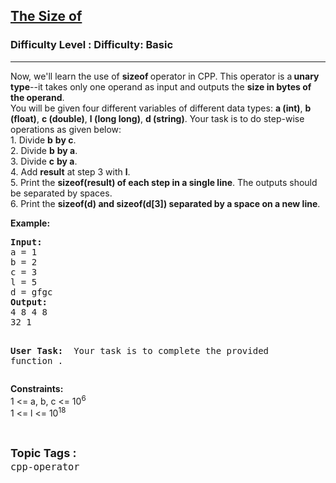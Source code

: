 <h2><a href="https://www.geeksforgeeks.org/problems/the-size-of/1?page=2&difficulty=School,Basic&status=unsolved&sortBy=submissions">The Size of</a></h2><h3>Difficulty Level : Difficulty: Basic</h3><hr><div class="problems_problem_content__Xm_eO"><p>Now, we'll learn the use of <strong>sizeof </strong>operator in CPP. This operator is a<strong> unary type</strong>--it takes only one operand as input and outputs the <strong>size in bytes of the operand</strong>.<br>You will be given four different variables of different data types: <strong>a (int)</strong>, <strong>b (float)</strong>, <strong>c (double)</strong>, <strong>l (long long)</strong>, <strong>d (string)</strong>. Your task is to do step-wise operations as given below:<br>1. Divide <strong>b</strong> <strong>by c</strong>.<br>2. Divide <strong>b</strong> <strong>by a</strong>.<br>3. Divide <strong>c</strong> <strong>by a</strong>.<br>4. Add <strong>result</strong> at step 3 with <strong>l</strong>.<br>5. Print the <strong>sizeof(result) of each step in a single line</strong>. The outputs should be separated by spaces.<br>6. Print the <strong>sizeof(d) and sizeof(d[3]) separated by a space on a new line</strong>.</p>
<p><strong>Example:</strong></p>
<pre><strong>Input:</strong>
a = 1 
b = 2
c = 3
l = 5
d = gfgc
<strong>Output:
</strong>4 8 4 8
32 1

<strong>User Task: </strong>
Your task is to complete the provided function . </pre>
<p><strong>Constraints:</strong><br>1 &lt;= a, b, c &lt;= 10<sup>6</sup><br>1 &lt;= l &lt;= 10<sup>18</sup></p></div><br><p><span style=font-size:18px><strong>Topic Tags : </strong><br><code>cpp-operator</code>&nbsp;